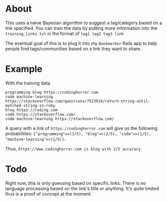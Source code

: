 # About

This uses a naive Bayesian algorithm to suggest a tag/category based on a link specified. You can train the data by putting more information into the `training_links.txt` in the format of `tag1 tag2 tag3 link`

The eventual goal of this is to plug it into my `Bookmarker` Rails app to help people find tags/communities based on a link they want to share.

# Example

With the training data
```
programming blog https://codinghorror.com
code machine-learning https://stackoverflow.com/questions/7523916/return-string-until-matched-string-in-ruby
blog https://coding.com
code https://stackoverflow.com/
code machine-learning https://stackoverflow.com/
```

A query with a link of `https://codinghorror.com` will give us the following probabilities:
`{"programming"=>(1/5), "blog"=>(2/5), "code"=>(1/5), "machine-learning"=>(1/5)}`.

Thus, `https://www.codinghorror.com is blog with 2/5 accuracy`

# Todo

Right now, this is only guessing based on specific links. There is no language processing based on the link's title or anything. It's quite limited thus is a proof of concept at the moment.
